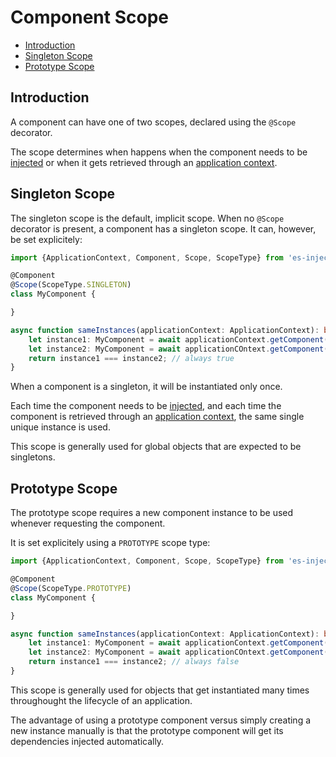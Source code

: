 # Component Scope

- [Introduction](#introduction)
- [Singleton Scope](#singleton-scope)
- [Prototype Scope](#prototype-scope)

## Introduction

A component can have one of two scopes, declared using the `@Scope` decorator.

The scope determines when happens when the component needs to be [injected](component-injection.md) or when it gets retrieved through an [application context](application-context.md).

## Singleton Scope

The singleton scope is the default, implicit scope. When no `@Scope` decorator is present, a component has a singleton scope. It can, however, be set explicitely:

```typescript
import {ApplicationContext, Component, Scope, ScopeType} from 'es-injection';

@Component
@Scope(ScopeType.SINGLETON)
class MyComponent {

}

async function sameInstances(applicationContext: ApplicationContext): boolean {
    let instance1: MyComponent = await applicationContext.getComponent(MyComponent);
    let instance2: MyComponent = await applicationCOntext.getComponent(MyComponent);
    return instance1 === instance2; // always true
}
```

When a component is a singleton, it will be instantiated only once.

Each time the component needs to be [injected](component-injection.md), and each time the component is retrieved through an [application context](application-context.md), the same single unique instance is used.

This scope is generally used for global objects that are expected to be singletons.

## Prototype Scope

The prototype scope requires a new component instance to be used whenever requesting the component.

It is set explicitely using a `PROTOTYPE` scope type:

```typescript
import {ApplicationContext, Component, Scope, ScopeType} from 'es-injection';

@Component
@Scope(ScopeType.PROTOTYPE)
class MyComponent {

}

async function sameInstances(applicationContext: ApplicationContext): boolean {
    let instance1: MyComponent = await applicationContext.getComponent(MyComponent);
    let instance2: MyComponent = await applicationCOntext.getComponent(MyComponent);
    return instance1 === instance2; // always false
}
```

This scope is generally used for objects that get instantiated many times throughought the lifecycle of an application.

The advantage of using a prototype component versus simply creating a new instance manually is that the prototype component will get its dependencies injected automatically.
